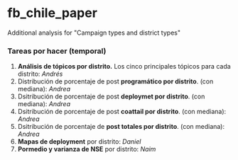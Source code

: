 # fb_chile_paper
Additional analysis  for "Campaign types and district types"

### Tareas por hacer (temporal)
1.  **Análisis de tópicos por distrito.** Los cinco principales tópicos para cada distrito: *Andrés*
2.  Distribución de porcentaje de post **programático por distrito**. (con mediana): *Andrea*
3.  Dsitribución de porcentaje de post **deploymet por distrito**. (con mediana): *Andrea*
4.  Dsitribución de porcentaje de post **coattail por distrito**. (con mediana): *Andrea*
5.  Dsitribución de porcentaje de **post totales por distrito**. (con mediana): *Andrea*
6.  **Mapas de deployment** por distrito: *Daniel*
7.  **Pormedio y varianza de NSE** por distrito: *Naim*
